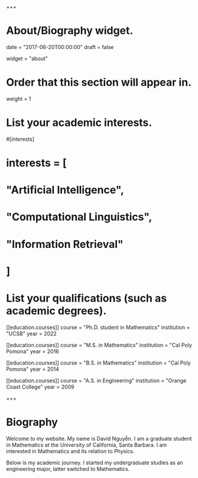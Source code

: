 +++
# About/Biography widget.

date = "2017-06-20T00:00:00"
draft = false

widget = "about"

# Order that this section will appear in.
weight = 1

# List your academic interests.
#[interests]
#  interests = [
#    "Artificial Intelligence",
#    "Computational Linguistics",
#    "Information Retrieval"
#  ]

# List your qualifications (such as academic degrees).
[[education.courses]]
  course = "Ph.D. student in Mathematics"
  institution = "UCSB"
  year = 2022

[[education.courses]]
  course = "M.S. in Mathematics"
  institution = "Cal Poly Pomona"
  year = 2016

[[education.courses]]
  course = "B.S. in Mathematics"
  institution = "Cal Poly Pomona"
  year = 2014

[[education.courses]]
  course = "A.S. in Engineering"
  institution = "Orange Coast College"
  year = 2009
 
+++

# Biography

Welcome to my website. My name is David Nguyễn. I am a graduate student in Mathematics at the University of California, Santa Barbara. I am interested in Mathematics and its relation to Physics.

Below is my academic journey. I started my undergraduate studies as an engineering major, latter switched to Mathematics.